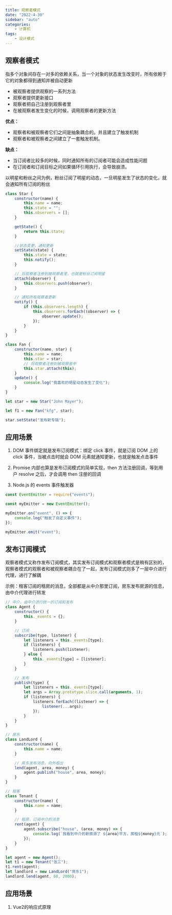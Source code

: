 ```yaml
---
title: 观察者模式
date: "2022-4-30"
sidebar: "auto"
categories:
    - 计算机
tags:
    - 设计模式
---
```


## 观察者模式

指多个对象间存在一对多的依赖关系，当一个对象的状态发生改变时，所有依赖于它的对象都得到通知并被自动更新

-   被观察者提供观察的一系列方法
-   观察者提供更新接口
-   观察者把自己注册到观察者里
-   在被观察者发生变化的时候，调用观察者的更新方法

**优点：**

-   观察者和被观察者它们之间是抽象耦合的。并且建立了触发机制
-   观察者和被观察者之间建立了一套触发机制。

**缺点：**

-   当订阅者比较多的时候，同时通知所有的订阅者可能会造成性能问题
-   在订阅者和订阅目标之间如果循环引用执行，会导致崩溃。

以明星和粉丝之间为例，粉丝订阅了明星的动态，一旦明星发生了状态的变化，就会通知所有订阅的粉丝

```js
class Star {
    constructor(name) {
        this.name = name;
        this.state = "";
        this.observers = [];
    }

    getState() {
        return this.state;
    }

    //状态变更，通知更新
    setState(state) {
        this.state = state;
        this.notify();
    }

    // 将观察者注册到被观察者里，也就是粉丝订阅明星
    attach(observer) {
        this.observers.push(observer);
    }

    // 通知所有观察者更新
    notify() {
        if (this.observers.length) {
            this.observers.forEach((observer) => {
                observer.update();
            });
        }
    }
}

class Fan {
    constructor(name, star) {
        this.name = name;
        this.star = star;
        // 将观察者注册到被观察者中
        this.star.attach(this);
    }
    update() {
        console.log("我喜欢的明星动态发生了变化");
    }
}

let star = new Star("John Mayer");

let f1 = new Fan("kfg", star);

star.setState("发布新专辑");
```

## 应用场景

1. DOM 事件绑定就是发布订阅模式：绑定 click 事件，就是订阅 DOM 上的 click 事件，当被点击时就会 DOM 元素就通知更新，也就是触发点击事件

2. Promise 内部也算是发布订阅模式的简单实现，then 方法注册回调，等到用户 resolve 之后，才会调用 then 注册的回调

3. Node.js 的 events 事件触发器

```js
const EventEmitter = require("events");

const myEmitter = new EventEmitter();

myEmitter.on("event", () => {
    console.log("触发了自定义事件");
});

myEmitter.emit("event");
```

## 发布订阅模式

观察者模式又称作发布订阅模式，其实发布订阅模式和观察者模式是稍有区别的，观察者模式的观察者和被观察者耦合在了一起，发布订阅模式则多了一层中介进行代理，进行了解耦

示例：租客订阅的租房的消息，全部都是从中介那里订阅，房东发布房源的信息，由中介代理进行转发

```js
// 中介，由中介进行统一的订阅和发布
class Agent {
    constructor() {
        this._events = {};
    }

    // 订阅
    subscribe(type, listener) {
        let listeners = this._events[type];
        if (listeners) {
            listeners.push(listener);
        } else {
            this._events[type] = [listener];
        }
    }

    // 发布
    publish(type) {
        let listeners = this._events[type];
        let args = Array.prototype.slice.call(arguments, 1);
        if (listeners) {
            listeners.forEach((listener) => {
                listener(...args);
            });
        }
    }
}

// 房东
class LandLord {
    constructor(name) {
        this.name = name;
    }

    // 房东发布消息，向外租出
    lend(agent, area, money) {
        agent.publish("house", area, money);
    }
}

// 租客
class Tenant {
    constructor(name) {
        this.name = name;
    }

    // 租房，订阅中介的消息
    rent(agent) {
        agent.subscribe("house", (area, money) => {
            console.log(`我看到中介的新房源了 ${area}平方，房租${money}元`);
        });
    }
}

let agent = new Agent();
let t1 = new Tenant("张三");
t1.rent(agent);
let landlord = new LandLord("房东1");
landlord.lend(agent, 60, 2000);
```

## 应用场景

1. Vue2的响应式原理